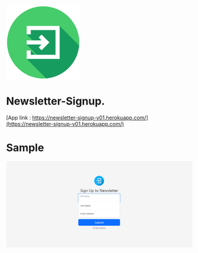 <img src="public/assets/import.png" width="200" height="200">

# Newsletter-Signup.

[App link : https://newsletter-signup-v01.herokuapp.com/](https://newsletter-signup-v01.herokuapp.com/)

# Sample
!["Sample"](public/assets/sample.png)
